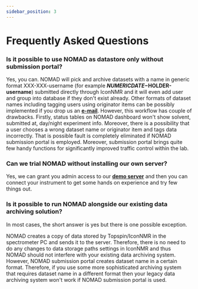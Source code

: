 ```yaml
---
sidebar_position: 3
---
```


# Frequently Asked Questions

### Is it possible to use NOMAD as datastore only without submission portal?

Yes, you can. NOMAD will pick and archive datasets with a name in generic format XXX-XXX-username (for example **$NUMERICDATE-$HOLDER-username**) submitted directly through IconNMR and it will even add user and group into database if they don't exist already. Other formats of dataset names including tagging users using originator items can be possibly implemented if you drop us an **[e-mail](mailto:nomad@st-andrews.ac.uk)**. However, this workflow has couple of drawbacks. Firstly, status tables on NOMAD dashboard won't show solvent, submitted at, day/night experiment info. Moreover, there is a possibility that a user chooses a wrong dataset name or originator item and tags data incorrectly. That is possible fault is completely eliminated if NOMAD submission portal is employed. Moreover, submission portal brings quite few handy functions for significantly improved traffic control within the lab.

### Can we trial NOMAD without installing our own server?

Yes, we can grant you admin access to our **[demo server](http://demo.nomad-nmr.uk/)** and then you can connect your instrument to get some hands on experience and try few things out.

### Is it possible to run NOMAD alongside our existing data archiving solution?

In most cases, the short answer is yes but there is one possible exception.

NOMAD creates a copy of data stored by Topspin/IconNMR in the spectrometer PC and sends it to the server. Therefore, there is no need to do any changes to data storage paths settings in IconNMR and thus NOMAD should not interfere with your existing data archiving system. However, NOMAD submission portal creates dataset name in a certain format. Therefore, if you use some more sophisticated archiving system that requires dataset name in a different format then your legacy data archiving system won't work if NOMAD submission portal is used.
